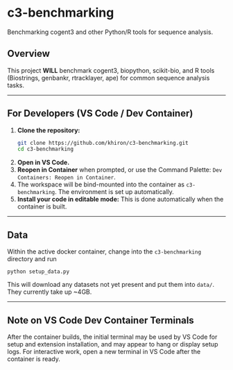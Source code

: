 # c3-benchmarking

Benchmarking cogent3 and other Python/R tools for sequence analysis.

## Overview

This project **WILL** benchmark cogent3, biopython, scikit-bio, and R tools (Biostrings, genbankr, rtracklayer, ape) for common sequence analysis tasks.

---

## For Developers (VS Code / Dev Container)

1. **Clone the repository:**
   ```sh
   git clone https://github.com/khiron/c3-benchmarking.git
   cd c3-benchmarking
   ```
2. **Open in VS Code.**
3. **Reopen in Container** when prompted, or use the Command Palette: `Dev Containers: Reopen in Container`.
4. The workspace will be bind-mounted into the container as `c3-benchmarking`. The environment is set up automatically.
5. **Install your code in editable mode:** This is done automatically when the container is built.

---

## Data

Within the active docker container, change into the `c3-benchmarking` directory and run

```
python setup_data.py
```

This will download any datasets not yet present and put them into `data/`. They currently take up ~4GB.

---

## Note on VS Code Dev Container Terminals

After the container builds, the initial terminal may be used by VS Code for setup and extension installation, and may appear to hang or display setup logs. For interactive work, open a new terminal in VS Code after the container is ready.
